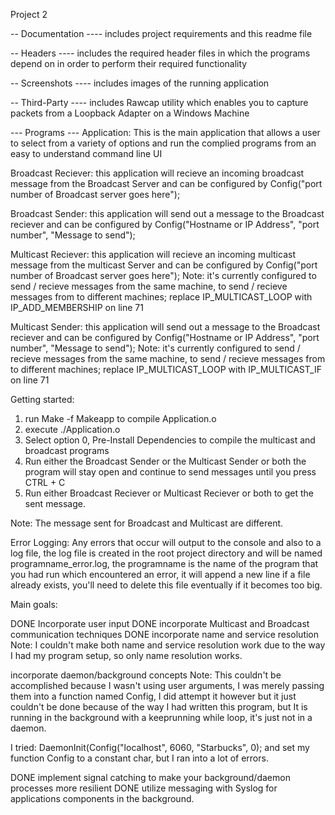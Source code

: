 Project 2

-- Documentation 
---- includes project requirements and this readme file

-- Headers
---- includes the required header files in which the programs depend on in order to perform their required functionality

-- Screenshots
---- includes images of the running application

-- Third-Party
---- includes Rawcap utility which enables you to capture packets from a Loopback Adapter on a Windows Machine


--- Programs ---
Application: This is the main application that allows a user to select from a variety of options and run the complied programs from an easy to understand command line UI

Broadcast Reciever: this application will recieve an incoming broadcast message from the Broadcast Server and can be configured by Config("port number of Broadcast server goes here"); 

Broadcast Sender: this application will send out a message to the Broadcast reciever and can be configured by Config("Hostname or IP Address", "port number", "Message to send");

Multicast Reciever: this application will recieve an incoming multicast message from the multicast Server and can be configured by Config("port number of Broadcast server goes here"); 
Note: it's currently configured to send / recieve messages from the same machine, to send / recieve messages from to different machines; replace IP_MULTICAST_LOOP with IP_ADD_MEMBERSHIP on line 71

Multicast Sender: this application will send out a message to the Broadcast reciever and can be configured by Config("Hostname or IP Address", "port number", "Message to send");
Note: it's currently configured to send / recieve messages from the same machine, to send / recieve messages from to different machines; replace IP_MULTICAST_LOOP with IP_MULTICAST_IF on line 71


Getting started:
1. run Make -f Makeapp to compile Application.o
2. execute ./Application.o
3. Select option 0, Pre-Install Dependencies to compile the multicast and broadcast programs
4. Run either the Broadcast Sender or the Multicast Sender or both the program will stay open and continue to send messages until you press CTRL + C
5. Run either Broadcast Reciever or Multicast Reciever or both to get the sent message. 

Note: The message sent for Broadcast and Multicast are different.

Error Logging:
Any errors that occur will output to the console and also to a log file, the log file is created in the root project directory and will be named programname_error.log, the programname is the name of the program that you
had run which encountered an error, it will append a new line if a file already exists, you'll need to delete this file eventually if it becomes too big.


Main goals:

DONE Incorporate user input
DONE incorporate Multicast and Broadcast communication techniques
DONE incorporate name and service resolution
Note: I couldn't make both name and service resolution work due to the way I had my program setup, so only name resolution works.

incorporate daemon/background concepts
Note: This couldn't be accomplished because I wasn't using user arguments, I was merely passing them into a function named Config, I did attempt it however but it just couldn't be done because of the way I had
written this program, but It is running in the background with a keeprunning while loop, it's just not in a daemon.

I tried: DaemonInit(Config("localhost", 6060, "Starbucks", 0); and set my function Config to a constant char, but I ran into a lot of errors.

DONE implement signal catching to make your background/daemon processes more resilient
DONE utilize messaging with Syslog for applications components in the background.

